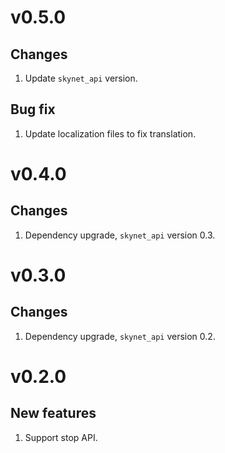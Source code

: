 # v0.5.0
## Changes
1. Update `skynet_api` version.

## Bug fix
1. Update localization files to fix translation.

# v0.4.0
## Changes
1. Dependency upgrade, `skynet_api` version 0.3.

# v0.3.0
## Changes
1. Dependency upgrade, `skynet_api` version 0.2.

# v0.2.0
## New features
1. Support stop API.